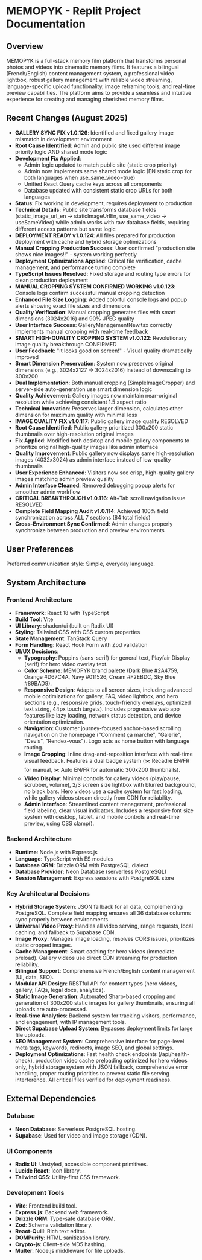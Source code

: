 # MEMOPYK - Replit Project Documentation

## Overview
MEMOPYK is a full-stack memory film platform that transforms personal photos and videos into cinematic memory films. It features a bilingual (French/English) content management system, a professional video lightbox, robust gallery management with reliable video streaming, language-specific upload functionality, image reframing tools, and real-time preview capabilities. The platform aims to provide a seamless and intuitive experience for creating and managing cherished memory films.

## Recent Changes (August 2025)
- **GALLERY SYNC FIX v1.0.126**: Identified and fixed gallery image mismatch in development environment
- **Root Cause Identified**: Admin and public site used different image priority logic AND shared mode logic
- **Development Fix Applied**: 
  - Admin logic updated to match public site (static crop priority)
  - Admin now implements same shared mode logic (EN static crop for both languages when use_same_video=true)
  - Unified React Query cache keys across all components
  - Database updated with consistent static crop URLs for both languages
- **Status**: Fix working in development, requires deployment to production
- **Technical Details**: Public site transforms database fields (static_image_url_en → staticImageUrlEn, use_same_video → useSameVideo) while admin works with raw database fields, requiring different access patterns but same logic
- **DEPLOYMENT READY v1.0.124**: All files prepared for production deployment with cache and hybrid storage optimizations
- **Manual Cropping Production Success**: User confirmed "production site shows nice images!!" - system working perfectly
- **Deployment Optimizations Applied**: Critical file verification, cache management, and performance tuning complete
- **TypeScript Issues Resolved**: Fixed storage and routing type errors for clean production deployment
- **MANUAL CROPPING SYSTEM CONFIRMED WORKING v1.0.123**: Console logs confirm successful manual cropping detection
- **Enhanced File Size Logging**: Added colorful console logs and popup alerts showing exact file sizes and dimensions
- **Quality Verification**: Manual cropping generates files with smart dimensions (3024x2016) and 90% JPEG quality
- **User Interface Success**: GalleryManagementNew.tsx correctly implements manual cropping with real-time feedback
- **SMART HIGH-QUALITY CROPPING SYSTEM v1.0.122**: Revolutionary image quality breakthrough CONFIRMED
- **User Feedback**: "It looks good on screen!" - Visual quality dramatically improved
- **Smart Dimension Preservation**: System now preserves original dimensions (e.g., 3024x2127 → 3024x2016) instead of downscaling to 300x200
- **Dual Implementation**: Both manual cropping (SimpleImageCropper) and server-side auto-generation use smart dimension logic
- **Quality Achievement**: Gallery images now maintain near-original resolution while achieving consistent 1.5 aspect ratio
- **Technical Innovation**: Preserves larger dimension, calculates other dimension for maximum quality with minimal loss
- **IMAGE QUALITY FIX v1.0.117**: Public gallery image quality RESOLVED
- **Root Cause Identified**: Public gallery prioritized 300x200 static thumbnails over high-resolution original images
- **Fix Applied**: Modified both desktop and mobile gallery components to prioritize original high-quality images like admin interface
- **Quality Improvement**: Public gallery now displays same high-resolution images (4032x3024) as admin interface instead of low-quality thumbnails
- **User Experience Enhanced**: Visitors now see crisp, high-quality gallery images matching admin preview quality
- **Admin Interface Cleaned**: Removed debugging popup alerts for smoother admin workflow
- **CRITICAL BREAKTHROUGH v1.0.116**: Alt+Tab scroll navigation issue RESOLVED
- **Complete Field Mapping Audit v1.0.114**: Achieved 100% field synchronization across ALL 7 sections (84 total fields)
- **Cross-Environment Sync Confirmed**: Admin changes properly synchronize between production and preview environments

## User Preferences
Preferred communication style: Simple, everyday language.

## System Architecture

### Frontend Architecture
- **Framework**: React 18 with TypeScript
- **Build Tool**: Vite
- **UI Library**: shadcn/ui (built on Radix UI)
- **Styling**: Tailwind CSS with CSS custom properties
- **State Management**: TanStack Query
- **Form Handling**: React Hook Form with Zod validation
- **UI/UX Decisions**:
    - **Typography**: Poppins (sans-serif) for general text, Playfair Display (serif) for hero video overlay text.
    - **Color Scheme**: MEMOPYK brand palette (Dark Blue #2A4759, Orange #D67C4A, Navy #011526, Cream #F2EBDC, Sky Blue #89BAD9).
    - **Responsive Design**: Adapts to all screen sizes, including advanced mobile optimizations for gallery, FAQ, video lightbox, and hero sections (e.g., responsive grids, touch-friendly overlays, optimized text sizing, 44px touch targets). Includes progressive web app features like lazy loading, network status detection, and device orientation optimization.
    - **Navigation**: Customer journey-focused anchor-based scrolling navigation on the homepage ("Comment ça marche", "Galerie", "Devis", "Rendez-vous"). Logo acts as home button with language routing.
    - **Image Cropping**: Inline drag-and-reposition interface with real-time visual feedback. Features a dual badge system (✂️ Recadré EN/FR for manual, ✂️ Auto EN/FR for automatic 300x200 thumbnails).
    - **Video Display**: Minimal controls for gallery videos (play/pause, scrubber, volume), 2/3 screen size lightbox with blurred background, no black bars. Hero videos use a cache system for fast loading, while gallery videos stream directly from CDN for reliability.
    - **Admin Interface**: Streamlined content management, professional field labeling, clear visual indicators. Includes a responsive font size system with desktop, tablet, and mobile controls and real-time preview, using CSS clamp().

### Backend Architecture
- **Runtime**: Node.js with Express.js
- **Language**: TypeScript with ES modules
- **Database ORM**: Drizzle ORM with PostgreSQL dialect
- **Database Provider**: Neon Database (serverless PostgreSQL)
- **Session Management**: Express sessions with PostgreSQL store

### Key Architectural Decisions
- **Hybrid Storage System**: JSON fallback for all data, complementing PostgreSQL. Complete field mapping ensures all 36 database columns sync properly between environments.
- **Universal Video Proxy**: Handles all video serving, range requests, local caching, and fallback to Supabase CDN.
- **Image Proxy**: Manages image loading, resolves CORS issues, prioritizes static cropped images.
- **Cache Management**: Smart caching for hero videos (immediate preload). Gallery videos use direct CDN streaming for production reliability.
- **Bilingual Support**: Comprehensive French/English content management (UI, data, SEO).
- **Modular API Design**: RESTful API for content types (hero videos, gallery, FAQs, legal docs, analytics).
- **Static Image Generation**: Automated Sharp-based cropping and generation of 300x200 static images for gallery thumbnails, ensuring all uploads are auto-processed.
- **Real-time Analytics**: Backend system for tracking visitors, performance, and engagement, with IP management tools.
- **Direct Supabase Upload System**: Bypasses deployment limits for large file uploads.
- **SEO Management System**: Comprehensive interface for page-level meta tags, keywords, redirects, image SEO, and global settings.
- **Deployment Optimizations**: Fast health check endpoints (/api/health-check), production video cache preloading optimized for hero videos only, hybrid storage system with JSON fallback, comprehensive error handling, proper routing priorities to prevent static file serving interference. All critical files verified for deployment readiness.

## External Dependencies

### Database
- **Neon Database**: Serverless PostgreSQL hosting.
- **Supabase**: Used for video and image storage (CDN).

### UI Components
- **Radix UI**: Unstyled, accessible component primitives.
- **Lucide React**: Icon library.
- **Tailwind CSS**: Utility-first CSS framework.

### Development Tools
- **Vite**: Frontend build tool.
- **Express.js**: Backend web framework.
- **Drizzle ORM**: Type-safe database ORM.
- **Zod**: Schema validation library.
- **React-Quill**: Rich text editor.
- **DOMPurify**: HTML sanitization library.
- **Crypto-js**: Client-side MD5 hashing.
- **Multer**: Node.js middleware for file uploads.